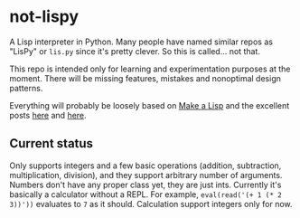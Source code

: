 # not-lispy

A Lisp interpreter in Python. Many people have named similar repos as "LisPy" or `lis.py` since it's pretty clever. So this is called... not that.

This repo is intended only for learning and experimentation purposes at the moment. There will be missing features, mistakes and nonoptimal design patterns.

Everything will probably be loosely based on [Make a Lisp](https://github.com/kanaka/mal) and the excellent posts [here](https://norvig.com/lispy.html) and [here](https://norvig.com/lispy2.html).

## Current status

Only supports integers and a few basic operations (addition, subtraction, multiplication, division), and they support arbitrary number of arguments. Numbers don't have any proper class yet, they are just ints. Currently it's basically a calculator without a REPL. For example, `eval(read('(+ 1 (* 2 3))'))` evaluates to `7` as it should. Calculation support integers only for now.

